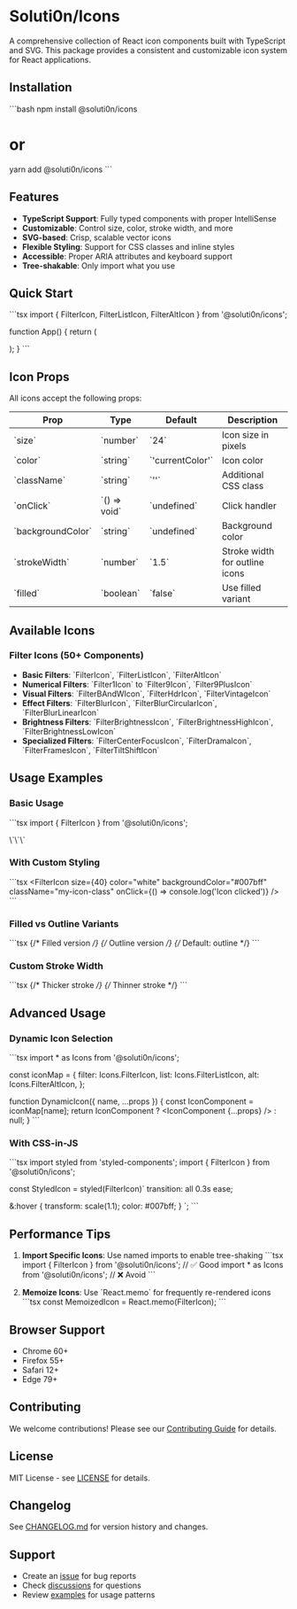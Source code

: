 # Soluti0n/Icons

A comprehensive collection of React icon components built with TypeScript and SVG. This package provides a consistent and customizable icon system for React applications.

## Installation

\`\`\`bash
npm install @soluti0n/icons
# or
yarn add @soluti0n/icons
\`\`\`

## Features

- **TypeScript Support**: Fully typed components with proper IntelliSense
- **Customizable**: Control size, color, stroke width, and more
- **SVG-based**: Crisp, scalable vector icons
- **Flexible Styling**: Support for CSS classes and inline styles
- **Accessible**: Proper ARIA attributes and keyboard support
- **Tree-shakable**: Only import what you use

## Quick Start

\`\`\`tsx
import { FilterIcon, FilterListIcon, FilterAltIcon } from '@soluti0n/icons';

function App() {
  return (
    <div>
      <FilterIcon size={24} color="#333" />
      <FilterListIcon size={32} color="blue" />
      <FilterAltIcon size={48} color="red" filled />
    </div>
  );
}
\`\`\`

## Icon Props

All icons accept the following props:

| Prop | Type | Default | Description |
|------|------|---------|-------------|
| \`size\` | \`number\` | \`24\` | Icon size in pixels |
| \`color\` | \`string\` | \`'currentColor'\` | Icon color |
| \`className\` | \`string\` | \`''\` | Additional CSS class |
| \`onClick\` | \`() => void\` | \`undefined\` | Click handler |
| \`backgroundColor\` | \`string\` | \`undefined\` | Background color |
| \`strokeWidth\` | \`number\` | \`1.5\` | Stroke width for outline icons |
| \`filled\` | \`boolean\` | \`false\` | Use filled variant |

## Available Icons

### Filter Icons (50+ Components)

- **Basic Filters**: \`FilterIcon\`, \`FilterListIcon\`, \`FilterAltIcon\`
- **Numerical Filters**: \`Filter1Icon\` to \`Filter9Icon\`, \`Filter9PlusIcon\`
- **Visual Filters**: \`FilterBAndWIcon\`, \`FilterHdrIcon\`, \`FilterVintageIcon\`
- **Effect Filters**: \`FilterBlurIcon\`, \`FilterBlurCircularIcon\`, \`FilterBlurLinearIcon\`
- **Brightness Filters**: \`FilterBrightnessIcon\`, \`FilterBrightnessHighIcon\`, \`FilterBrightnessLowIcon\`
- **Specialized Filters**: \`FilterCenterFocusIcon\`, \`FilterDramaIcon\`, \`FilterFramesIcon\`, \`FilterTiltShiftIcon\`

## Usage Examples

### Basic Usage
\`\`\`tsx
import { FilterIcon } from '@soluti0n/icons';

<FilterIcon />
<FilterIcon size={32} />
<FilterIcon color="#ff0000" />
\`\`\`

### With Custom Styling
\`\`\`tsx
<FilterIcon 
  size={40}
  color="white"
  backgroundColor="#007bff"
  className="my-icon-class"
  onClick={() => console.log('Icon clicked')}
/>
\`\`\`

### Filled vs Outline Variants
\`\`\`tsx
<FilterIcon filled={true} />      {/* Filled version */}
<FilterIcon filled={false} />     {/* Outline version */}
<FilterIcon />                    {/* Default: outline */}
\`\`\`

### Custom Stroke Width
\`\`\`tsx
<FilterIcon strokeWidth={2} />    {/* Thicker stroke */}
<FilterIcon strokeWidth={0.5} />  {/* Thinner stroke */}
\`\`\`

## Advanced Usage

### Dynamic Icon Selection
\`\`\`tsx
import * as Icons from '@soluti0n/icons';

const iconMap = {
  filter: Icons.FilterIcon,
  list: Icons.FilterListIcon,
  alt: Icons.FilterAltIcon,
};

function DynamicIcon({ name, ...props }) {
  const IconComponent = iconMap[name];
  return IconComponent ? <IconComponent {...props} /> : null;
}
\`\`\`

### With CSS-in-JS
\`\`\`tsx
import styled from 'styled-components';
import { FilterIcon } from '@soluti0n/icons';

const StyledIcon = styled(FilterIcon)\`
  transition: all 0.3s ease;
  
  &:hover {
    transform: scale(1.1);
    color: #007bff;
  }
\`;
\`\`\`

## Performance Tips

1. **Import Specific Icons**: Use named imports to enable tree-shaking
   \`\`\`tsx
   import { FilterIcon } from '@soluti0n/icons'; // ✅ Good
   import * as Icons from '@soluti0n/icons';     // ❌ Avoid
   \`\`\`

2. **Memoize Icons**: Use \`React.memo\` for frequently re-rendered icons
   \`\`\`tsx
   const MemoizedIcon = React.memo(FilterIcon);
   \`\`\`

## Browser Support

- Chrome 60+
- Firefox 55+
- Safari 12+
- Edge 79+

## Contributing

We welcome contributions! Please see our [Contributing Guide](CONTRIBUTING.md) for details.

## License

MIT License - see [LICENSE](LICENSE) for details.

## Changelog

See [CHANGELOG.md](CHANGELOG.md) for version history and changes.

## Support

- Create an [issue](https://github.com/soluti0n/icons/issues) for bug reports
- Check [discussions](https://github.com/soluti0n/icons/discussions) for questions
- Review [examples](examples/) for usage patterns

